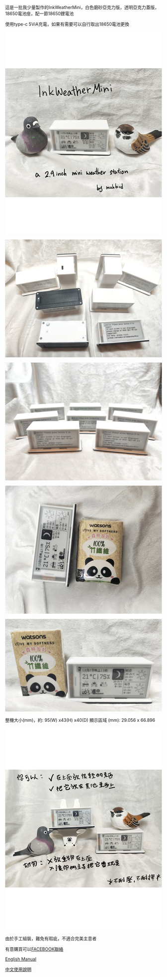 這是一批我少量製作的InkWeatherMini，白色磨砂亞克力版，透明亞克力蓋版，18650電池座，配一節18650鋰電池

使用type-c 5ViA充電，如果有需要可以自行取出18650電池更換


![info](Images/top.png)

![info](Images/all.jpg)

![info](Images/all2.jpg)

![info](Images/s1.jpg)

![info](Images/s2.jpg)




整機大小(mm)，約: 95(W) x43(H) x40(D) 
顯示區域 (mm): 29.056 x 66.896




![info](Images/note.png)



由於手工組裝，難免有瑕疵，不適合完美主意者

有意購買可以[FACEBOOK聯絡](https://m.me/mahbird)


[English Manual](Manual_en.md)

[中文使用說明](Manual_zh.md)
